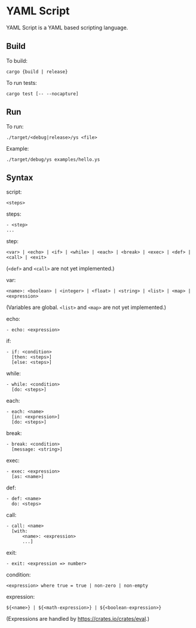 # YAML Script

YAML Script is a YAML based scripting language.


## Build

To build:

```
cargo {build | release}
```

To run tests:

```
cargo test [-- --nocapture]
```


## Run

To run:

```
./target/<debug|release>/ys <file>
```

Example:

```
./target/debug/ys examples/hello.ys
```


## Syntax

script:
```
<steps>
```

steps:
```
- <step>
...
```

step:
```
<var> | <echo> | <if> | <while> | <each> | <break> | <exec> | <def> | <call> | <exit>
```

(`<def>` and `<call>` are not yet implemented.)

var:
```
<name>: <boolean> | <integer> | <float> | <string> | <list> | <map> | <expression>
```

(Variables are global. `<list>` and `<map>` are not yet implemented.)

echo:
```
- echo: <expression>
```

if:
```
- if: <condition>
  [then: <steps>]
  [else: <steps>]
```

while:
```
- while: <condition>
  [do: <steps>]
```

each:
```
- each: <name>
  [in: <expression>]
  [do: <steps>]
```

break:
```
- break: <condition>
  [message: <string>]
```

exec:
```
- exec: <expression>
  [as: <name>]
```

def:
```
- def: <name>
  do: <steps>
```

call:
```
- call: <name>
  [with:
      <name>: <expression>
      ...]
```

exit:
```
- exit: <expression => number>
```

condition:
```
<expression> where true = true | non-zero | non-empty
```

expression:
```
${<name>} | ${<math-expression>} | ${<boolean-expression>}
```

(Expressions are handled by https://crates.io/crates/eval.)
